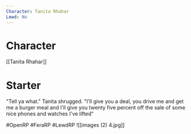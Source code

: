 ```yaml
---
Character: Tanita Rhahar
Lewd: No
---
```

# Character
[[Tanita Rhahar]]

# Starter
"Tell ya what." Tanita shrugged. "I'll give you a deal, you drive me and get me a burger meal and I'll give you twenty five percent off the sale of some nice phones and watches I've lifted" 

#OpenRP #FeraRP #LewdRP 
![[images (2) 4.jpg]]